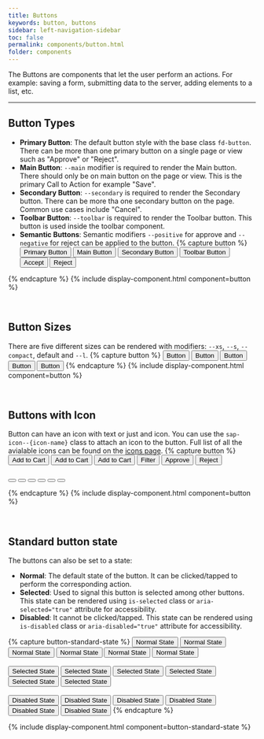 ```yaml
---
title: Buttons
keywords: button, buttons
sidebar: left-navigation-sidebar
toc: false
permalink: components/button.html
folder: components
---
```


The Buttons are components that let the user perform an actions. For example: saving a form, submitting data to the server, adding elements to a list, etc.

<hr>

## Button Types
- **Primary Button**: The default button style with the base class `fd-button`. There can be more than one primary button on a single page or view such as "Approve" or "Reject".
- **Main Button**: `--main` modifier is required to render the Main button. There should only be on main button on the page or view. This is the primary Call to Action for example "Save".
- **Secondary Button**: `--secondary` is required to render the Secondary button. There can be more tha one secondary button on the page. Common use cases include "Cancel".
- **Toolbar Button**: `--toolbar` is required to render the Toolbar button. This button is used inside the toolbar component.
- **Semantic Buttons**: Semantic modifiers `--positive` for approve and `--negative` for reject can be applied to the button.
{% capture button %}
<button class="fd-button">Primary Button</button>
<button class="fd-button--main">Main Button</button>
<button class="fd-button--secondary">Secondary Button</button>
<button class="fd-button--toolbar">Toolbar Button</button>
<button class="fd-button--positive">Accept</button>
<button class=" fd-button--negative">Reject</button>

{% endcapture %}
{% include display-component.html component=button %}

<br/>

## Button Sizes
There are five different sizes can be rendered with modifiers: `--xs`, `--s`, `--compact`, default and `--l`.
{% capture button %}
<button class=" fd-button fd-button--xs">Button</button>
<button class=" fd-button fd-button--s">Button</button>
<button class=" fd-button fd-button--compact">Button</button>
<button class=" fd-button">Button</button>
<button class=" fd-button fd-button--l">Button</button>
{% endcapture %}
{% include display-component.html component=button %}

<br>

## Buttons with Icon
Button can have an icon with text or just and icon. You can use the `sap-icon--{icon-name}` class to attach an icon to the button.
Full list of all the avialable icons can be found on the <a href="icons.html">icons page</a>.
{% capture button %}
<button class="fd-button sap-icon--cart">Add to Cart</button>
<button class="fd-button--main sap-icon--cart">Add to Cart</button>
<button class="fd-button--secondary sap-icon--cart">Add to Cart</button>
<button class="fd-button--toolbar sap-icon--filter">Filter</button>
<button class="fd-button--main fd-button--positive sap-icon--accept">Approve</button>
<button class="fd-button--main fd-button--negative sap-icon--decline">Reject</button>
<br><br>
<button class="fd-button sap-icon--cart"></button>
<button class="fd-button--main sap-icon--cart"></button>
<button class="fd-button--secondary sap-icon--cart"></button>
<button class="fd-button--toolbar sap-icon--filter"></button>
<button class="fd-button--main fd-button--positive sap-icon--accept"></button>
<button class="fd-button--main fd-button--negative sap-icon--decline"></button>

{% endcapture %}
{% include display-component.html component=button %}

<br>

## Standard button state
The buttons can also be set to a state:

* **Normal**: The default state of the button. It can be clicked/tapped to perform the corresponding action.
* **Selected**: Used to signal this button is selected among other buttons. This state can be rendered using `is-selected` class or `aria-selected="true"` attribute for accessibility.
* **Disabled**: It cannot be clicked/tapped.  This state can be rendered using `is-disabled` class or `aria-disabled="true"` attribute for accessibility.

{% capture button-standard-state %}
<button class="fd-button">Normal State</button>
<button class="fd-button--main">Normal State</button>
<button class="fd-button--secondary">Normal State</button>
<button class="fd-button--toolbar">Normal State</button>
<button class="fd-button--positive">Normal State</button>
<button class=" fd-button--negative">Normal State</button>
<br><br>
<button class="fd-button is-selected" aria-selected="true">Selected State</button>
<button class="fd-button--main is-selected" aria-selected="true">Selected State</button>
<button class="fd-button--secondary is-selected" aria-selected="true">Selected State</button>
<button class="fd-button--toolbar is-selected" aria-selected="true">Selected State</button>
<button class="fd-button--positive is-selected" aria-selected="true">Selected State</button>
<button class=" fd-button--negative is-selected" aria-selected="true">Selected State</button>
<br><br>
<button class="fd-button is-disabled" aria-disabled="true">Disabled State</button>
<button class="fd-button--main is-disabled" aria-disabled="true">Disabled State</button>
<button class="fd-button--secondary is-disabled" aria-disabled="true">Disabled State</button>
<button class="fd-button--toolbar is-disabled" aria-disabled="true">Disabled State</button>
<button class="fd-button--positive is-disabled" aria-disabled="true">Disabled State</button>
<button class=" fd-button--negative is-disabled" aria-disabled="true">Disabled State</button>
{% endcapture %}

{% include display-component.html component=button-standard-state %}
